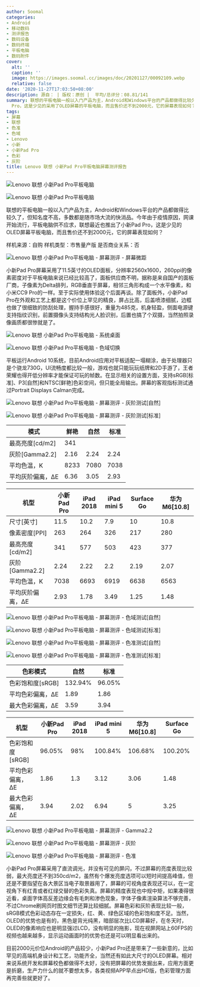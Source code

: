 ```yaml
---
author: Soomal
categories:
- Android
- 移动数码
- 测评报告
- 数码设备
- 数码终端
- 平板电脑
- 数码附件
cover:
  alt: ''
  caption: ''
  image: https://images.soomal.cc/images/doc/20201127/00092109.webp
  relative: false
date: '2020-11-27T17:03:50+08:00'
description: 源自： | 版权：原创 |  平均/总评分：08.81/141
summary: 联想的平板电脑一般以入门产品为主，Android和Windows平台的产品都做得比较久了，但知名度不高，多数都是随市场大流的快消品。今年由于疫情原因，网课开始流行，平板电脑供不应求，联想最近也推出了小新Pad
  Pro，这是少见的采用了OLED屏幕的平板电脑，而且售价还不到2000元，它的屏幕表现如何？
tags:
- 屏幕
- 联想
- 色准
- 色域
- Lenovo
- 小新
- 小新Pad Pro
- 色彩
- 灰阶
title: Lenovo 联想 小新Pad Pro平板电脑屏幕测评报告
---
```


![Lenovo 联想 小新Pad Pro平板电脑](https://images.soomal.cc/images/doc/20201108/00091872_01.webp)



![Lenovo 联想 小新Pad Pro平板电脑](https://images.soomal.cc/images/doc/20201108/00091873_01.webp)



联想的平板电脑一般以入门产品为主，Android和Windows平台的产品都做得比较久了，但知名度不高，多数都是随市场大流的快消品。今年由于疫情原因，网课开始流行，平板电脑供不应求，联想最近也推出了小新Pad Pro，这是少见的OLED屏幕平板电脑，而且售价还不到2000元，它的屏幕表现如何？



样机来源：自购
样机类型：市售量产版
是否商业关系：否



![Lenovo 联想 小新Pad Pro平板电脑 - 屏幕测评 - 屏幕微距](https://images.soomal.cc/images/doc/20201127/00092103.webp)



小新Pad Pro屏幕采用了11.5英寸的OLED面板，分辨率2560x1600，260ppi的像素密度对于平板电脑来说已经比较高了，面板供应商不明，据称是来自国产的面板厂商，子像素为Delta排列，RGB垂直于屏幕，相邻三角形构成一个水平像素，和小米CC9 Pro的一样。至于实际使用体验这个后面再谈。除了面板外，小新Pad Pro在外观和工艺上都是这个价位上罕见的精良，屏占比高，后盖喷漆细腻，边框也做了很细致的防刮处理，握持手感很好，重量为485克，机身轻盈，侧面电源键支持指纹识别，前置摄像头支持结构光人脸识别，后置也搞了个双摄，当然拍照录像画质都很惨就是了。



![Lenovo 联想 小新Pad Pro平板电脑 - 系统桌面](https://images.soomal.cc/images/doc/20201127/00092104_01.webp)



![Lenovo 联想 小新Pad Pro平板电脑 - 色域切换](https://images.soomal.cc/images/doc/20201127/00092105_01.webp)



平板运行Android 10系统，目前Android应用对平板适配一塌糊涂，由于处理器只是个骁龙730G，UI流畅度都比较一般，游戏也就只能玩玩纸牌和2D手游了，王者荣耀也得开低分辨率才能保证可玩的帧数。在显示相关的设置方面，支持sRGB[标准]、P3[自然]和NTSC[鲜艳]色彩空间，但只能全局输出。屏幕的客观指标测试通过Portrait 
  Displays Calman完成。



![Lenovo 联想 小新Pad Pro平板电脑 - 屏幕测评 - 灰阶测试[自然]](https://images.soomal.cc/images/doc/20201127/00092097_01.webp)



![Lenovo 联想 小新Pad Pro平板电脑 - 屏幕测评 - 灰阶测试[标准]](https://images.soomal.cc/images/doc/20201127/00092098_01.webp)



| 模式 | 鲜艳 | 自然 | 标准 |
| --- | --- | --- | --- |
| 最高亮度[cd/m2] | 341 |
| 灰阶[Gamma2.2] | 2.16 | 2.24 | 2.24 |
| 平均色温，K | 8233 | 7080 | 7038 |
| 平均灰阶偏离，ΔE | 6.36 | 3.05 | 2.93 |



| 机型 | 小新Pad Pro | iPad 2018 | iPad mini 5 | Surface Go | 华为M6[10.8] |
| --- | --- | --- | --- | --- | --- |
| 尺寸[英寸] | 11.5 | 10.2 | 7.9 | 10 | 10.8 |
| 像素密度[PPI] | 263 | 264 | 326 | 217 | 280 |
| 最高亮度[cd/m2] | 341 | 577 | 503 | 423 | 377 |
| 灰阶[Gamma2.2] | 2.24 | 2.22 | 2.2 | 2.19 | 2.07 |
| 平均色温，K | 7038 | 6693 | 6919 | 6638 | 6563 |
| 平均灰阶偏离，ΔE | 2.93 | 1.78 | 3.49 | 1.25 | 1.48 |



![Lenovo 联想 小新Pad Pro平板电脑 - 屏幕测评 - 色域测试[自然]](https://images.soomal.cc/images/doc/20201127/00092099_01.webp)



![Lenovo 联想 小新Pad Pro平板电脑 - 屏幕测评 - 色域测试[标准]](https://images.soomal.cc/images/doc/20201127/00092100_01.webp)



![Lenovo 联想 小新Pad Pro平板电脑 - 屏幕测评 - 色准测试[自然]](https://images.soomal.cc/images/doc/20201127/00092101_01.webp)



![Lenovo 联想 小新Pad Pro平板电脑 - 屏幕测评 - 色准测试[标准]](https://images.soomal.cc/images/doc/20201127/00092102_01.webp)



| 色彩模式 | 自然 | 标准 |
| --- | --- | --- |
| 色彩饱和度[sRGB] | 132.94% | 96.05% |
| 平均色彩偏离，ΔE | 1.89 | 1.86 |
| 最大色彩偏离，ΔE | 3.59 | 3.94 |



| 机型 | 小新Pad Pro | iPad 2018 | iPad mini 5 | 华为M6[10.8] | Surface Go |
| --- | --- | --- | --- | --- | --- |
| 色彩饱和度[sRGB] | 96.05% | 98% | 100.84% | 106.68% | 100.20% |
| 平均色彩偏离，ΔE | 1.86 | 1.3 | 3.12 | 3.06 | 1.48 |
| 最大色彩偏离，ΔE | 3.94 | 2.02 | 6.94 | 5 | 3.25 |



![Lenovo 联想 小新Pad Pro平板电脑 - 屏幕测评 - Gamma2.2](https://images.soomal.cc/images/doc/20201127/00092106_01.webp)



![Lenovo 联想 小新Pad Pro平板电脑 - 屏幕测评 - 灰阶](https://images.soomal.cc/images/doc/20201127/00092107_01.webp)



![Lenovo 联想 小新Pad Pro平板电脑 - 屏幕测评 - 色准](https://images.soomal.cc/images/doc/20201127/00092108_01.webp)



小新Pad Pro屏幕采用了直流调光，并没有可见的屏闪，不过屏幕的亮度表现比较弱，最大亮度还不到350cd/m2，虽然有个爆发亮度选项可以短时间提高峰值，但还是不要指望在各大景区当电子取景器用了，屏幕的可视角度表现还可以，在一定视角下有红青或者红绿交替的色彩失真。屏幕的精度表现也中规中矩，如果凑得很近看，桌面字体高反差边缘会有毛刺和渗色现象，字体子像素渲染算法不够完善，不过Chrome刷网页时图文细节还算比较细腻。屏幕色彩和灰阶表现比较一般，sRGB模式色彩动态存在一定损失，红、黄、绿色区域的色彩饱和度不足。当然，OLED的优势也是有的，黑色是背光纯黑，暗部层次比LCD屏幕好，在冬天时，OLED的像素响应也是明显强过LCD，没有明显的拖影，现在视屏网站上60FPS的视频也越来越多，显示运动画面时的优势也还是可以明显看出来的。



目前2000元价位Android的产品较少，小新Pad Pro还是带来了一些新意的，比如罕见的高端机身设计和工艺，功能齐全，当然还有如此大尺寸的OLED屏幕。相对来说系统开发和屏幕校色都做得不太好，没有把屏幕的优势发掘出来，应用方面更是折磨，生产力什么的就不要想太多，各类视频APP早点出HD版，色彩管理方面再完善些就更好了。